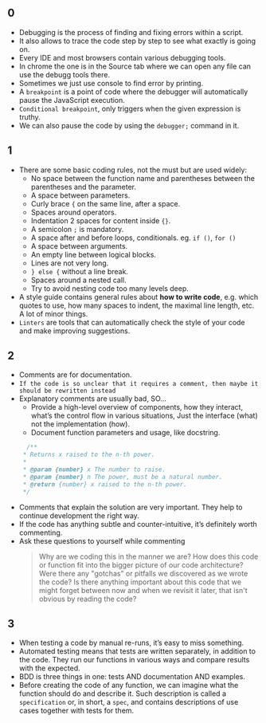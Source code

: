 ## 0
- Debugging is the process of finding and fixing errors within a script.
- It also allows to trace the code step by step to see what exactly is going on.
- Every IDE and most browsers contain various debugging tools.
- In chrome the one is in the Source tab where we can open any file can use the debugg tools there.
- Sometimes we just use console to find error by printing.
- A `breakpoint` is a point of code where the debugger will automatically pause the JavaScript execution.
- `Conditional breakpoint`, only triggers when the given expression is truthy.
- We can also pause the code by using the `debugger;` command in it.


## 1
- There are some basic coding rules, not the must but are used widely:
  - No space between the function name and parentheses between the parentheses and the parameter.
  - A space between parameters.
  - Curly brace `{` on the same line, after a space.
  - Spaces around operators.
  - Indentation 2 spaces for content inside `{}`.
  - A semicolon `;` is mandatory.
  - A space after and before loops, conditionals. 
    eg. `if ()`, `for ()` 
  - A space between arguments.
  - An empty line between logical blocks.
  - Lines are not very long.
  - `} else {` without a line break.
  - Spaces around a nested call.
  - Try to avoid nesting code too many levels deep.
- A style guide contains general rules about **how to write code**, e.g. which quotes to use, how many spaces to indent, the maximal line length, etc. A lot of minor things.
- `Linters` are tools that can automatically check the style of your code and make improving suggestions.

## 2
- Comments are for documentation.
- `If the code is so unclear that it requires a comment, then maybe it should be rewritten instead`
- Explanatory comments are usually bad, SO...
  - Provide a high-level overview of components, how they interact, what’s the control flow in various situations, Just the interface (what) not the implementation (how).
  - Document function parameters and usage, like docstring.
  ```javascript
    /**
   * Returns x raised to the n-th power.
   *
   * @param {number} x The number to raise.
   * @param {number} n The power, must be a natural number.
   * @return {number} x raised to the n-th power.
   */
  ```
- Comments that explain the solution are very important. They help to continue development the right way.
- If the code has anything subtle and counter-intuitive, it’s definitely worth commenting.
- Ask these questions to yourself while commenting
  > Why are we coding this in the manner we are?
  > How does this code or function fit into the bigger picture of our code architecture?
  > Were there any "gotchas" or pitfalls we discovered as we wrote the code?
  > Is there anything important about this code that we might forget between now and when we revisit it later, that isn't obvious by reading the code?


## 3
- When testing a code by manual re-runs, it’s easy to miss something.
- Automated testing means that tests are written separately, in addition to the code. They run our functions in various ways and compare results with the expected.
- BDD is three things in one: tests AND documentation AND examples.
- Before creating the code of any function, we can imagine what the function should do and describe it. Such description is called a `specification` or, in short, a `spec`, and contains descriptions of use cases together with tests for them.
